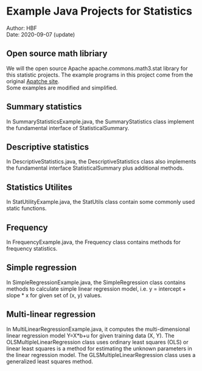 # Example Java Projects for Statistics
Author: HBF  
Date: 2020-09-07 (update)
 
## Open source math libriary

We will the open source Apache apache.commons.math3.stat library for this statistic projects. The example programs in this project come from the original [Apatche site](http://commons.apache.org/proper/commons-math/userguide/stat.html).  
Some examples are modified and simplified. 

## Summary statistics

In SummaryStatisticsExample.java, the SummaryStatistics class implement the fundamental interface of StatisticalSummary. 

## Descriptive statistics

In DescriptiveStatistics.java,  the DescriptiveStatistics class also implements the fundamental interface StatisticalSummary plus additional methods. 

## Statistics Utilites

In StatUtilityExample.java, the StatUtils class contain some commonly used static functions.

## Frequency 

In FrequencyExample.java, the Frequency class contains methods for frequency statistics.  

## Simple regression

In SimpleRegressionExample.java, the SimpleRegression class contains methods to calculate simple linear regression model, i.e. y = intercept + slope * x for given set of (x, y) values. 

## Multi-linear regression

In MultiLinearRegressionExample.java, it computes the multi-dimensional linear regression model Y=X*b+u for given training data (X, Y). The OLSMultipleLinearRegression class uses ordinary least squares (OLS) or linear least squares is a method for estimating the unknown parameters in the linear regression model.  The GLSMultipleLinearRegression class uses a generalized least squares method. 

